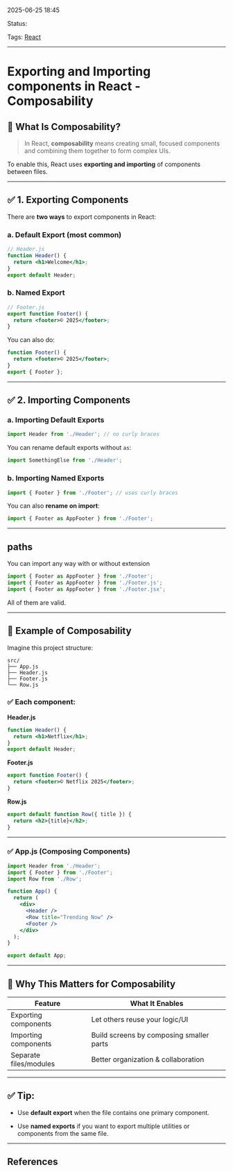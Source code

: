 
2025-06-25 18:45

Status:

Tags: [React](../../../3%20-%20Tags/React.md)

---
# Exporting and Importing components in React - Composability

## 🧱 What Is Composability?

> In React, **composability** means creating small, focused components and combining them together to form complex UIs.

To enable this, React uses **exporting and importing** of components between files.

---

## ✅ 1. **Exporting Components**

There are **two ways** to export components in React:

### a. **Default Export** (most common)

```jsx
// Header.js
function Header() {
  return <h1>Welcome</h1>;
}
export default Header;
```

### b. **Named Export**

```jsx
// Footer.js
export function Footer() {
  return <footer>© 2025</footer>;
}
```

You can also do:

```jsx
function Footer() {
  return <footer>© 2025</footer>;
}
export { Footer };
```

---

## ✅ 2. **Importing Components**

### a. **Importing Default Exports**

```jsx
import Header from './Header'; // no curly braces
```

You can rename default exports without `as`:

```jsx
import SomethingElse from './Header';
```
### b. **Importing Named Exports**

```jsx
import { Footer } from './Footer'; // uses curly braces
```

You can also **rename on import**:

```jsx
import { Footer as AppFooter } from './Footer';
```

---
## paths 
You can import any way with or without extension

```jsx
import { Footer as AppFooter } from './Footer';
import { Footer as AppFooter } from './Footer.js';
import { Footer as AppFooter } from './Footer.jsx';
```

All of them are valid. 

---
## 🧩 Example of Composability

Imagine this project structure:

```
src/
├── App.js
├── Header.js
├── Footer.js
└── Row.js
```

### ✅ Each component:

**Header.js**

```jsx
function Header() {
  return <h1>Netflix</h1>;
}
export default Header;
```

**Footer.js**

```jsx
export function Footer() {
  return <footer>© Netflix 2025</footer>;
}
```

**Row.js**

```jsx
export default function Row({ title }) {
  return <h2>{title}</h2>;
}
```

---

### ✅ App.js (Composing Components)

```jsx
import Header from './Header';
import { Footer } from './Footer';
import Row from './Row';

function App() {
  return (
    <div>
      <Header />
      <Row title="Trending Now" />
      <Footer />
    </div>
  );
}

export default App;
```

---

## 🧠 Why This Matters for Composability

|Feature|What It Enables|
|---|---|
|Exporting components|Let others reuse your logic/UI|
|Importing components|Build screens by composing smaller parts|
|Separate files/modules|Better organization & collaboration|

---

## ✅ Tip:

- Use **default export** when the file contains one primary component.
    
- Use **named exports** if you want to export multiple utilities or components from the same file.
    


---
## References